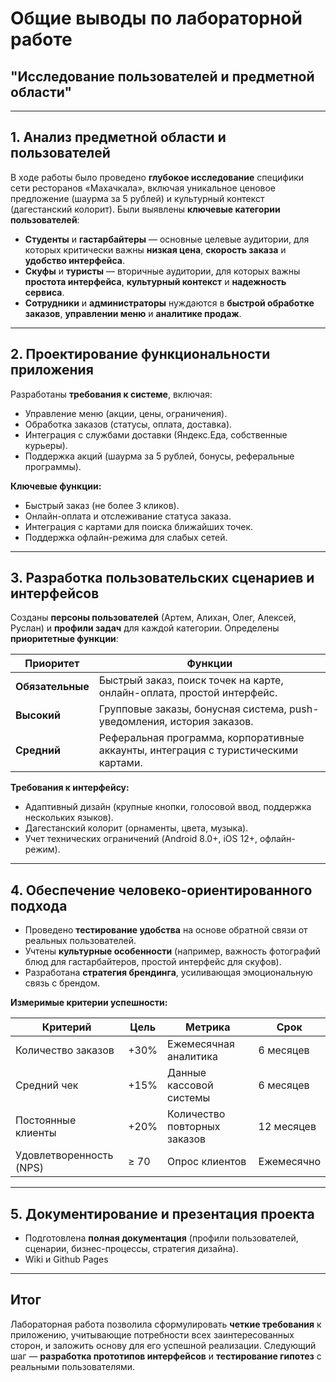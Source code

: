 # Общие выводы по лабораторной работе
## "Исследование пользователей и предметной области"

---

## 1. Анализ предметной области и пользователей

В ходе работы было проведено **глубокое исследование** специфики сети ресторанов «Махачкала», включая уникальное ценовое предложение (шаурма за 5 рублей) и культурный контекст (дагестанский колорит). Были выявлены **ключевые категории пользователей**:

- **Студенты** и **гастарбайтеры** — основные целевые аудитории, для которых критически важны **низкая цена**, **скорость заказа** и **удобство интерфейса**.
- **Скуфы** и **туристы** — вторичные аудитории, для которых важны **простота интерфейса**, **культурный контекст** и **надежность сервиса**.
- **Сотрудники** и **администраторы** нуждаются в **быстрой обработке заказов**, **управлении меню** и **аналитике продаж**.

---

## 2. Проектирование функциональности приложения

Разработаны **требования к системе**, включая:
- Управление меню (акции, цены, ограничения).
- Обработка заказов (статусы, оплата, доставка).
- Интеграция с службами доставки (Яндекс.Еда, собственные курьеры).
- Поддержка акций (шаурма за 5 рублей, бонусы, реферальные программы).

**Ключевые функции:**
- Быстрый заказ (не более 3 кликов).
- Онлайн-оплата и отслеживание статуса заказа.
- Интеграция с картами для поиска ближайших точек.
- Поддержка офлайн-режима для слабых сетей.

---

## 3. Разработка пользовательских сценариев и интерфейсов

Созданы **персоны пользователей** (Артем, Алихан, Олег, Алексей, Руслан) и **профили задач** для каждой категории. Определены **приоритетные функции**:

| **Приоритет**       | **Функции**                                                                 |
|---------------------|-----------------------------------------------------------------------------|
| **Обязательные**    | Быстрый заказ, поиск точек на карте, онлайн-оплата, простой интерфейс.     |
| **Высокий**         | Групповые заказы, бонусная система, push-уведомления, история заказов.     |
| **Средний**         | Реферальная программа, корпоративные аккаунты, интеграция с туристическими картами. |

**Требования к интерфейсу:**
- Адаптивный дизайн (крупные кнопки, голосовой ввод, поддержка нескольких языков).
- Дагестанский колорит (орнаменты, цвета, музыка).
- Учет технических ограничений (Android 8.0+, iOS 12+, офлайн-режим).

---

## 4. Обеспечение человеко-ориентированного подхода

- Проведено **тестирование удобства** на основе обратной связи от реальных пользователей.
- Учтены **культурные особенности** (например, важность фотографий блюд для гастарбайтеров, простой интерфейс для скуфов).
- Разработана **стратегия брендинга**, усиливающая эмоциональную связь с брендом.

**Измеримые критерии успешности:**

| **Критерий**               | **Цель**       | **Метрика**                     | **Срок**       |
|----------------------------|-----------------|----------------------------------|-----------------|
| Количество заказов         | +30%            | Ежемесячная аналитика           | 6 месяцев       |
| Средний чек                | +15%            | Данные кассовой системы         | 6 месяцев       |
| Постоянные клиенты         | +20%            | Количество повторных заказов    | 12 месяцев      |
| Удовлетворенность (NPS)    | ≥ 70            | Опрос клиентов                  | Ежемесячно      |

---

## 5. Документирование и презентация проекта

- Подготовлена **полная документация** (профили пользователей, сценарии, бизнес-процессы, стратегия дизайна).
- Wiki и Github Pages

---

## Итог

Лабораторная работа позволила сформулировать **четкие требования** к приложению, учитывающие потребности всех заинтересованных сторон, и заложить основу для его успешной реализации. Следующий шаг — **разработка прототипов интерфейсов** и **тестирование гипотез** с реальными пользователями.
